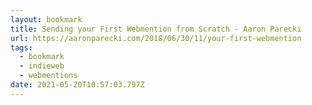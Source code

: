 ```yaml
---
layout: bookmark
title: Sending your First Webmention from Scratch - Aaron Parecki
url: https://aaronparecki.com/2018/06/30/11/your-first-webmention
tags:
  - bookmark
  - indieweb
  - webmentions
date: 2021-05-20T10:57:03.797Z
---
```

 